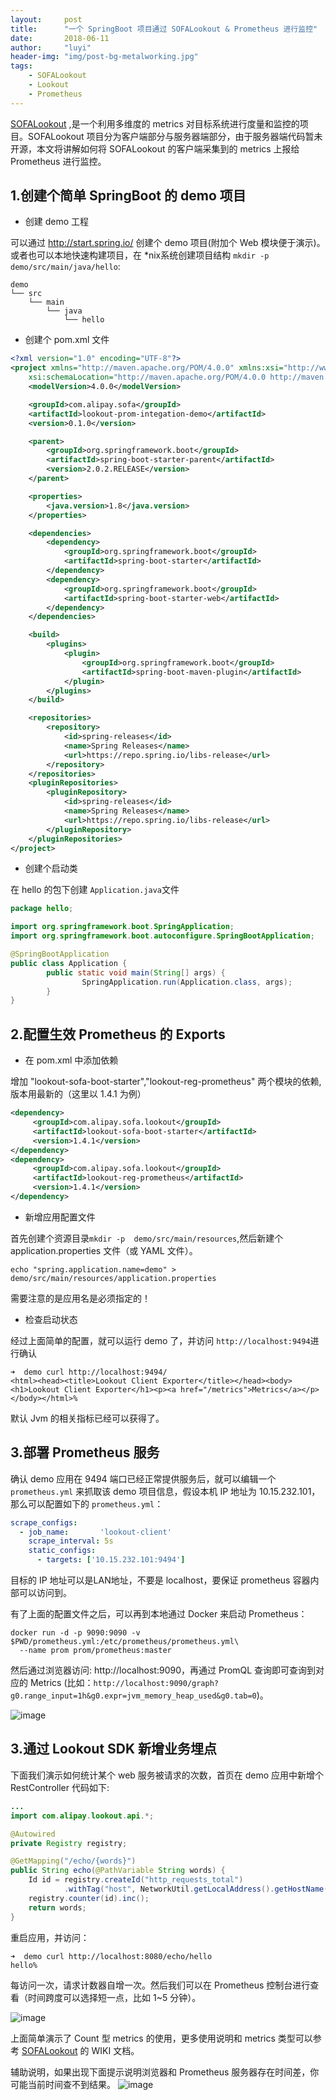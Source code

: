 ```yaml
---
layout:     post
title:      "一个 SpringBoot 项目通过 SOFALookout & Prometheus 进行监控"
date:       2018-06-11
author:     "luyi"
header-img: "img/post-bg-metalworking.jpg"
tags:
    - SOFALookout
    - Lookout
    - Prometheus
---
```


[SOFALookout](https://github.com/alipay/sofa-lookout) ,是一个利用多维度的 metrics 对目标系统进行度量和监控的项目。SOFALookout 项目分为客户端部分与服务器端部分，由于服务器端代码暂未开源，本文将讲解如何将 SOFALookout 的客户端采集到的 metrics 上报给 Prometheus 进行监控。

## 1.创建个简单 SpringBoot 的 demo 项目

- 创建 demo 工程

可以通过 http://start.spring.io/ 创建个 demo 项目(附加个 Web 模块便于演示)。 或者也可以本地快速构建项目，在 *nix系统创建项目结构 `mkdir -p demo/src/main/java/hello`:

```
demo
└── src
    └── main
        └── java
            └── hello
```

- 创建个 pom.xml 文件

```xml
<?xml version="1.0" encoding="UTF-8"?>
<project xmlns="http://maven.apache.org/POM/4.0.0" xmlns:xsi="http://www.w3.org/2001/XMLSchema-instance"
    xsi:schemaLocation="http://maven.apache.org/POM/4.0.0 http://maven.apache.org/xsd/maven-4.0.0.xsd">
    <modelVersion>4.0.0</modelVersion>

    <groupId>com.alipay.sofa</groupId>
    <artifactId>lookout-prom-integation-demo</artifactId>
    <version>0.1.0</version>

    <parent>
        <groupId>org.springframework.boot</groupId>
        <artifactId>spring-boot-starter-parent</artifactId>
        <version>2.0.2.RELEASE</version>
    </parent>

    <properties>
        <java.version>1.8</java.version>
    </properties>

    <dependencies>
        <dependency>
            <groupId>org.springframework.boot</groupId>
            <artifactId>spring-boot-starter</artifactId>
        </dependency>
        <dependency>
            <groupId>org.springframework.boot</groupId>
            <artifactId>spring-boot-starter-web</artifactId>
        </dependency>
    </dependencies>

    <build>
        <plugins>
            <plugin>
                <groupId>org.springframework.boot</groupId>
                <artifactId>spring-boot-maven-plugin</artifactId>
            </plugin>
        </plugins>
    </build>

    <repositories>
        <repository>
            <id>spring-releases</id>
            <name>Spring Releases</name>
            <url>https://repo.spring.io/libs-release</url>
        </repository>
    </repositories>
    <pluginRepositories>
        <pluginRepository>
            <id>spring-releases</id>
            <name>Spring Releases</name>
            <url>https://repo.spring.io/libs-release</url>
        </pluginRepository>
    </pluginRepositories>
</project>
```

- 创建个启动类

在 hello 的包下创建 `Application.java`文件

```java
package hello;

import org.springframework.boot.SpringApplication;
import org.springframework.boot.autoconfigure.SpringBootApplication;

@SpringBootApplication
public class Application {
        public static void main(String[] args) {
                SpringApplication.run(Application.class, args);
        }
}
```

## 2.配置生效 Prometheus 的 Exports

- 在 pom.xml 中添加依赖

增加 "lookout-sofa-boot-starter","lookout-reg-prometheus" 两个模块的依赖,版本用最新的（这里以 1.4.1 为例）

```xml
<dependency>
     <groupId>com.alipay.sofa.lookout</groupId>
     <artifactId>lookout-sofa-boot-starter</artifactId>
     <version>1.4.1</version>
</dependency>
<dependency>
     <groupId>com.alipay.sofa.lookout</groupId>
     <artifactId>lookout-reg-prometheus</artifactId>
     <version>1.4.1</version>
</dependency>
```
- 新增应用配置文件

首先创建个资源目录`mkdir -p  demo/src/main/resources`,然后新建个 application.properties 文件（或 YAML 文件）。

```
echo "spring.application.name=demo" > demo/src/main/resources/application.properties
```
需要注意的是应用名是必须指定的！

- 检查启动状态

经过上面简单的配置，就可以运行 demo 了，并访问 `http://localhost:9494`进行确认

```
➜  demo curl http://localhost:9494/
<html><head><title>Lookout Client Exporter</title></head><body><h1>Lookout Client Exporter</h1><p><a href="/metrics">Metrics</a></p></body></html>%
```
默认 Jvm 的相关指标已经可以获得了。

## 3.部署 Prometheus 服务

确认 demo 应用在 9494 端口已经正常提供服务后，就可以编辑一个 `prometheus.yml` 来抓取该 demo 项目信息，假设本机 IP 地址为 10.15.232.101，那么可以配置如下的 `prometheus.yml`：

```yaml
scrape_configs:
  - job_name:       'lookout-client'
    scrape_interval: 5s
    static_configs:
      - targets: ['10.15.232.101:9494']
```

目标的 IP 地址可以是LAN地址，不要是 localhost，要保证 prometheus 容器内部可以访问到。

有了上面的配置文件之后，可以再到本地通过 Docker 来启动 Prometheus：

```
docker run -d -p 9090:9090 -v $PWD/prometheus.yml:/etc/prometheus/prometheus.yml\
  --name prom prom/prometheus:master
```

然后通过浏览器访问: http://localhost:9090，再通过 PromQL 查询即可查询到对应的 Metrics (比如：`http://localhost:9090/graph?g0.range_input=1h&g0.expr=jvm_memory_heap_used&g0.tab=0`)。

![image](/img/in-post/lookout-prom-1.jpg)

## 3.通过 Lookout SDK 新增业务埋点

下面我们演示如何统计某个 web 服务被请求的次数，首页在 demo 应用中新增个 RestController 代码如下:

```java
...
import com.alipay.lookout.api.*;

@Autowired
private Registry registry;

@GetMapping("/echo/{words}")
public String echo(@PathVariable String words) {
    Id id = registry.createId("http_requests_total")
            .withTag("host", NetworkUtil.getLocalAddress().getHostName());
    registry.counter(id).inc();
    return words;
}
```

重启应用，并访问：

```
➜  demo curl http://localhost:8080/echo/hello
hello%    
```

每访问一次，请求计数器自增一次。然后我们可以在 Prometheus 控制台进行查看（时间跨度可以选择短一点，比如 1~5 分钟）。

![image](/img/in-post/lookout-prom-2.jpg)

上面简单演示了 Count 型 metrics 的使用，更多使用说明和 metrics 类型可以参考 [SOFALookout](https://github.com/alipay/sofa-lookout) 的 WIKI 文档。

辅助说明，如果出现下面提示说明浏览器和 Prometheus 服务器存在时间差，你可能当前时间查不到结果。
![image](/img/in-post/lookout-prom-2.jpg)
